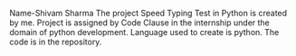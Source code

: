 Name-Shivam Sharma
The project Speed Typing Test in Python is created by me. Project is assigned by Code Clause in the internship under the domain of 
python development. Language used to create is python. The code is in the repository.

